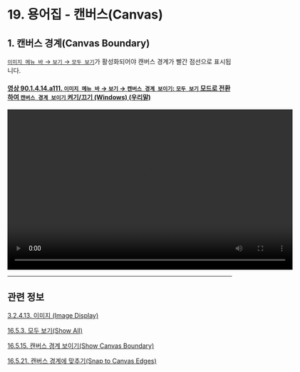 # 19. 용어집 - 캔버스(Canvas)

## 1. 캔버스 경계(Canvas Boundary)

[`이미지 메뉴 바` → `보기` → `모두 보기`](./16-05-03-00-show_all.md)가 활성화되어야 캔버스 경계가 빨간 점선으로 표시됩니다.

<a id="90-01-04-14-a111"></a>

#### [영상 90.1.4.14.a111. `이미지 메뉴 바` → `보기` → `캔버스 경계 보이기`: `모두 보기` 모드로 전환하여 `캔버스 경계 보이기` 켜기/끄기 (Windows) (우리말)](./90-01-04-14-show_canvas_boundary.md#90-01-04-14-a111)
<video controls="controls" width="640" height="360" src="https://github.com/user-attachments/assets/722f32ea-79f1-4df3-ba76-e219e7a9b567"></video>

***

## 관련 정보

[3.2.4.13. 이미지 (Image Display)](./03-02-04-13-image-display.md)

[16.5.3. 모두 보기(Show All)](./16-05-03-00-show_all.md)

[16.5.15. 캔버스 경계 보이기(Show Canvas Boundary)](./16-05-15-show-canvas-boundary.md)

[16.5.21. 캔버스 경계에 맞추기(Snap to Canvas Edges)](./16-05-21-snap_to_canvas_edges.md)